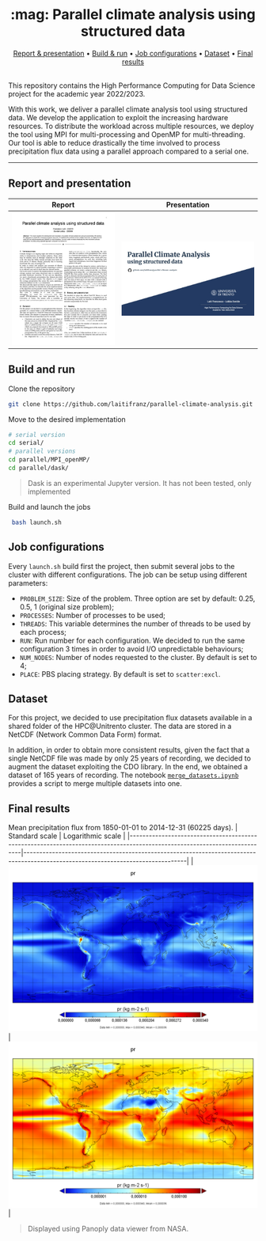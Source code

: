 <div align="center">
  <h1 align="center">:mag: Parallel climate analysis using structured data</h1>
  <p align="center"> 
  </p>
</div>

<div align="center">
    <a href=#report-and-presentation>Report & presentation</a>
    •
    <a href=#build-and-run>Build & run</a>
    •
    <a href=#job-configurations>Job configurations</a>
    •
    <a href=#dataset>Dataset</a>
    •
    <a href=#final-results >Final results</a>
</div>
<br>

This repository contains the High Performance Computing for Data Science project for the academic year 2022/2023.

With this work, we deliver a parallel climate analysis tool using structured data. We develop the application to exploit the increasing hardware resources. To distribute the workload across multiple resources, we deploy the tool using MPI for multi-processing and OpenMP for multi-threading. Our tool is able to reduce drastically the time involved to process precipitation flux data using a parallel approach compared to a serial one.

---
## Report and presentation
| <b>Report</b> | <b>Presentation</b> |
|--------------------------------------------------------------------------------------------------------------------------|---------------------------------------------------------------------------------------------------------------------------------|
| [![](assets/report_thumbnail.jpg)](report.pdf)              | [![](assets/presentation_thumbnail.jpg)](presentation.pdf)         |

## Build and run
Clone the repository

   ```sh
   git clone https://github.com/laitifranz/parallel-climate-analysis.git
   ```
Move to the desired implementation

   ```sh
   # serial version
   cd serial/
   # parallel versions
   cd parallel/MPI_openMP/
   cd parallel/dask/
   ```
   > Dask is an experimental Jupyter version. It has not been tested, only implemented

Build and launch the jobs
  ```sh
   bash launch.sh
   ```

## Job configurations
Every ```launch.sh``` build first the project, then submit several jobs to the cluster with different configurations. The job can be setup using different parameters:

- ```PROBLEM_SIZE```: Size of the problem. Three option are set by default: 0.25, 0.5, 1 (original size problem);
- ```PROCESSES```: Number of processes to be used;
- ```THREADS```: This variable determines the number of threads to be used by each process;
- ```RUN```: Run number for each configuration. We decided to run the same configuration 3 times in order to avoid I/O unpredictable behaviours;
- ```NUM_NODES```: Number of nodes requested to the cluster. By default is set to 4;
- ```PLACE```: PBS placing strategy. By default is set to ```scatter:excl```.

## Dataset
For this project, we decided to use precipitation flux datasets available in a shared folder of the HPC@Unitrento cluster. The data are stored in a NetCDF (Network Common Data Form) format.

In addition, in order to obtain more consistent results, given the fact that a single NetCDF file was made by only 25 years of recording, we decided to augment the dataset exploiting the CDO library. In the end, we obtained a dataset of 165 years of recording.
The notebook [```merge_datasets.ipynb```](utils/merge_datasets.ipynb) provides a script to merge multiple datasets into one.

## Final results
Mean precipitation flux from 1850-01-01 to 2014-12-31 (60225 days). 
| Standard scale | Logarithmic scale |
|--------------------------------------------------------------------------------------------------------------------------|---------------------------------------------------------------------------------------------------------------------------------|
| [![](assets/precipitation_flux.png)](assets/precipitation_flux.png)              | [![](assets/precipitation_flux_logarithmic_scale.png)](assets/precipitation_flux_logarithmic_scale.png)         |

> Displayed using Panoply data viewer from NASA.
